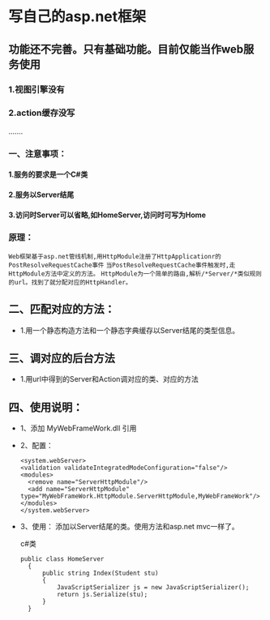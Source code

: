
# 写自己的asp.net框架
## 功能还不完善。只有基础功能。目前仅能当作web服务使用

### 1.视图引擎没有
### 2.action缓存没写
.......
### 一、注意事项：
#### 1.服务的要求是一个C#类
#### 2.服务以Server结尾
#### 3.访问时Server可以省略,如HomeServer,访问时可写为Home

### 原理：
  `Web框架基于asp.net管线机制,用HttpModule注册了HttpApplicationr的PostResolveRequestCache事件`
  `当PostResolveRequestCache事件触发时,走HttpModule方法中定义的方法。`
  `HttpModule为一个简单的路由,解析/*Server/*类似规则的url。找到了就分配对应的HttpHandler。`
## 二、匹配对应的方法：
* 1.用一个静态构造方法和一个静态字典缓存以Server结尾的类型信息。
## 三、调对应的后台方法
* 1.用url中得到的Server和Action调对应的类、对应的方法




## 四、使用说明：
* 1、添加	MyWebFrameWork.dll 引用


* 2、配置：

      <system.webServer>
      <validation validateIntegratedModeConfiguration="false"/>
      <modules>
        <remove name="ServerHttpModule"/>
        <add name="ServerHttpModule" type="MyWebFrameWork.HttpModule.ServerHttpModule,MyWebFrameWork"/>
      </modules>
      </system.webServer>

* 3、使用：
  添加以Server结尾的类。使用方法和asp.net mvc一样了。

  c#类

      public class HomeServer
        {
            public string Index(Student stu)
            {
                JavaScriptSerializer js = new JavaScriptSerializer();
                return js.Serialize(stu);
            }
        }
